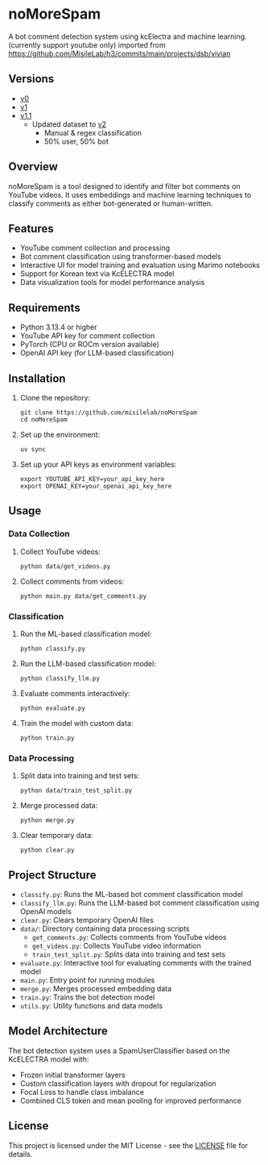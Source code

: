 # noMoreSpam

A bot comment detection system using kcElectra and machine learning. (currently support youtube only)
imported from https://github.com/MisileLab/h3/commits/main/projects/dsb/vivian

## Versions

- [v0](https://static.marimo.app/static/vivian-jcxs)
- [v1](https://static.marimo.app/static/vivian-44de)
- [v1.1](https://static.marimo.app/static/nomorespam-zvfn)
  - Updated dataset to [v2](https://huggingface.co/datasets/MisileLab/youtube-bot-comments-v2)
    - Manual & regex classification
    - 50% user, 50% bot

## Overview

noMoreSpam is a tool designed to identify and filter bot comments on YouTube videos. It uses embeddings and machine learning techniques to classify comments as either bot-generated or human-written.

## Features

- YouTube comment collection and processing
- Bot comment classification using transformer-based models
- Interactive UI for model training and evaluation using Marimo notebooks
- Support for Korean text via KcELECTRA model
- Data visualization tools for model performance analysis

## Requirements

- Python 3.13.4 or higher
- YouTube API key for comment collection
- PyTorch (CPU or ROCm version available)
- OpenAI API key (for LLM-based classification)

## Installation

1. Clone the repository:
   ```
   git clone https://github.com/misilelab/noMoreSpam
   cd noMoreSpam
   ```

2. Set up the environment:
   ```
   uv sync
   ```

3. Set up your API keys as environment variables:
   ```
   export YOUTUBE_API_KEY=your_api_key_here
   export OPENAI_KEY=your_openai_api_key_here
   ```

## Usage

### Data Collection

1. Collect YouTube videos:
   ```
   python data/get_videos.py
   ```

2. Collect comments from videos:
   ```
   python main.py data/get_comments.py
   ```

### Classification

1. Run the ML-based classification model:
   ```
   python classify.py
   ```

2. Run the LLM-based classification model:
   ```
   python classify_llm.py
   ```

3. Evaluate comments interactively:
   ```
   python evaluate.py
   ```

4. Train the model with custom data:
   ```
   python train.py
   ```

### Data Processing

1. Split data into training and test sets:
   ```
   python data/train_test_split.py
   ```

2. Merge processed data:
   ```
   python merge.py
   ```

3. Clear temporary data:
   ```
   python clear.py
   ```

## Project Structure

- `classify.py`: Runs the ML-based bot comment classification model
- `classify_llm.py`: Runs the LLM-based bot comment classification using OpenAI models
- `clear.py`: Clears temporary OpenAI files
- `data/`: Directory containing data processing scripts
  - `get_comments.py`: Collects comments from YouTube videos
  - `get_videos.py`: Collects YouTube video information
  - `train_test_split.py`: Splits data into training and test sets
- `evaluate.py`: Interactive tool for evaluating comments with the trained model
- `main.py`: Entry point for running modules
- `merge.py`: Merges processed embedding data
- `train.py`: Trains the bot detection model
- `utils.py`: Utility functions and data models

## Model Architecture

The bot detection system uses a SpamUserClassifier based on the KcELECTRA model with:
- Frozen initial transformer layers
- Custom classification layers with dropout for regularization
- Focal Loss to handle class imbalance
- Combined CLS token and mean pooling for improved performance

## License

This project is licensed under the MIT License - see the [LICENSE](LICENSE) file for details.
